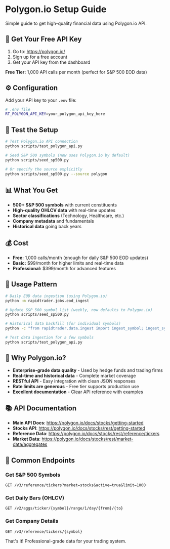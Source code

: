 # Polygon.io Setup Guide

Simple guide to get high-quality financial data using Polygon.io API.

## 🔑 **Get Your Free API Key**

1. Go to: https://polygon.io/
2. Sign up for a free account
3. Get your API key from the dashboard

**Free Tier:** 1,000 API calls per month (perfect for S&P 500 EOD data)

## ⚙️ **Configuration**

Add your API key to your `.env` file:

```bash
# .env file
RT_POLYGON_API_KEY=your_polygon_api_key_here
```

## 🧪 **Test the Setup**

```bash
# Test Polygon.io API connection
python scripts/test_polygon_api.py

# Seed S&P 500 symbols (now uses Polygon.io by default)
python scripts/seed_sp500.py

# Or specify the source explicitly
python scripts/seed_sp500.py --source polygon
```

## 📊 **What You Get**

- **500+ S&P 500 symbols** with current constituents
- **High-quality OHLCV data** with real-time updates
- **Sector classifications** (Technology, Healthcare, etc.)
- **Company metadata** and fundamentals
- **Historical data** going back years

## 💰 **Cost**

- **Free:** 1,000 calls/month (enough for daily S&P 500 EOD updates)
- **Basic:** $99/month for higher limits and real-time data
- **Professional:** $399/month for advanced features

## 🔄 **Usage Pattern**

```bash
# Daily EOD data ingestion (using Polygon.io)
python -m rapidtrader.jobs.eod_ingest

# Update S&P 500 symbol list (weekly, now defaults to Polygon.io)
python scripts/seed_sp500.py

# Historical data backfill (for individual symbols)
python -c "from rapidtrader.data.ingest import ingest_symbol; ingest_symbol('AAPL', days=365)"

# Test data ingestion for a few symbols
python scripts/test_polygon_api.py
```

## 🚀 **Why Polygon.io?**

- **Enterprise-grade data quality** - Used by hedge funds and trading firms
- **Real-time and historical data** - Complete market coverage
- **RESTful API** - Easy integration with clean JSON responses
- **Rate limits are generous** - Free tier supports production use
- **Excellent documentation** - Clear API reference with examples

## 📚 **API Documentation**

- **Main API Docs**: https://polygon.io/docs/stocks/getting-started
- **Stocks API**: https://polygon.io/docs/stocks/rest/getting-started
- **Reference Data**: https://polygon.io/docs/stocks/rest/reference/tickers
- **Market Data**: https://polygon.io/docs/stocks/rest/market-data/aggregates

## 🔧 **Common Endpoints**

### Get S&P 500 Symbols
```
GET /v3/reference/tickers?market=stocks&active=true&limit=1000
```

### Get Daily Bars (OHLCV)
```
GET /v2/aggs/ticker/{symbol}/range/1/day/{from}/{to}
```

### Get Company Details
```
GET /v3/reference/tickers/{symbol}
```

That's it! Professional-grade data for your trading system.

